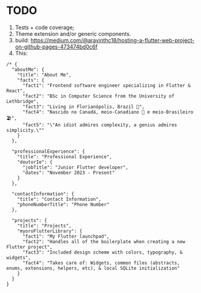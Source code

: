 # TODO

1. Tests + code coverage;
1. Theme extension and/or generic components.
1. build: <https://medium.com/@aravinthc18/hosting-a-flutter-web-project-on-github-pages-473474bd0c6f>
1. This:

``` arb
/* {
  "aboutMe": {
    "title": "About Me",
    "facts": {
      "fact1": "Frontend software engineer specializing in Flutter & React",
      "fact2": "BSc in Computer Science from the University of Lethbridge",
      "fact3": "Living in Florianópolis, Brazil 🌴",
      "fact4": "Nascido no Canadá, meio-Canadiano 🍁 e meio-Brasileiro 🏖️",
      "fact5": "\"An idiot admires complexity, a genius admires simplicity.\""
    }
  },

  "professionalExperience": {
    "title": "Professional Experience",
    "doutorIe": {
      "jobTitle": "Junior Flutter developer",
      "dates": "November 2023 - Present"
    }
  },

  "contactInformation": {
    "title": "Contact Information",
    "phoneNumberTitle": "Phone Number"
  },

  "projects": {
    "title": "Projects",
    "myoroFlutterLibrary": {
      "fact1": "My Flutter launchpad",
      "fact2": "Handles all of the boilerplate when creating a new Flutter project",
      "fact3": "Included design scheme with colors, typography, & widgets",
      "fact4": "Takes care of: Widgets, common files (abstracts, enums, extensions, helpers, etc), & local SQLite initialization"
    }
  }
}
```
